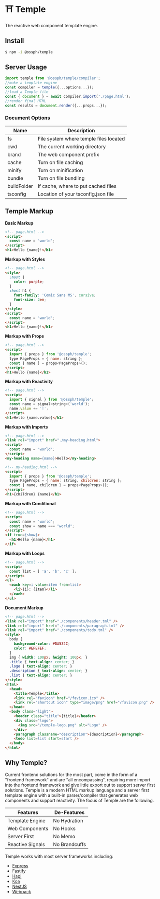 # ⛩️ Temple

The reactive web component template engine.

## Install

```bash
$ npm -i @ossph/temple
```

## Server Usage

```js
import temple from '@ossph/temple/compiler';
//make a template engine
const compiler = temple({...options...});
//load a Temple file
const { document } = await compiler.import('./page.html');
//render final HTML
const results = document.render({...props...});
```

### Document Options

| Name        | Description                            |
|-------------|----------------------------------------|
| fs          | File system where temple files located |
| cwd         | The current working directory          |
| brand       | The web component prefix               |
| cache       | Turn on file caching                   |
| minify      | Turn on minification                   |
| bundle      | Turn on file bundling                  |
| buildFolder | If cache, where to put cached files    |
| tsconfig    | Location of your tsconfig.json file    |


## Temple Markup

**Basic Markup**

```html
<!-- page.html -->
<script>
  const name = 'world';
</script>
<h1>Hello {name}!</h1>
```

**Markup with Styles**

```html
<!-- page.html -->
<style>
  :host {
    color: purple;
  }
  :host h1 {
    font-family: 'Comic Sans MS', cursive;
    font-size: 2em;
  }
</style>
<script>
  const name = 'world';
</script>
<h1>Hello {name}!</h1>
```

**Markup with Props**

```html
<!-- page.html -->
<script>
  import { props } from '@ossph/temple';
  type PageProps = { name: string };
  const { name } = props<PageProps>();
</script>
<h1>Hello {name}</h1>
```

**Markup with Reactivity**

```html
<!-- page.html -->
<script>
  import { signal } from '@ossph/temple';
  const name = signal<string>('world');
  name.value += '!';
</script>
<h1>Hello {name.value}</h1>
```

**Markup with Imports**

```html
<!-- page.html -->
<link rel="import" href="./my-heading.html">
<script>
  const name = 'world';
</script>
<my-heading name={name}>Hello</my-heading>
```

```html
<!-- my-heading.html -->
<script>
  import { props } from '@ossph/temple';
  type PageProps = { name: string, children: string };
  const { name, children } = props<PageProps>();
</script>
<h1>{children} {name}</h1>
```

**Markup with Conditional**

```html
<!-- page.html -->
<script>
  const name = 'world';
  const show = name === "world";
</script>
<if true={show}>
  <h1>Hello {name}</h1>
</if>
```

**Markup with Loops**

```html
<!-- page.html -->
<script>
  const list = [ 'a', 'b', 'c' ];
</script>
<ul>
  <each key=i value=item from=list>
    <li>{i}: {item}</li>
  </each>
</ul>
```

**Document Markup**

```html
<!-- page.html -->
<link rel="import" href="./components/header.tml" />
<link rel="import" href="./components/paragraph.tml" />
<link rel="import" href="./components/todo.tml" />
<style>
  body { 
    background-color: #DA532C; 
    color: #EFEFEF; 
  }
  img { width: 100px; height: 100px; }
  .title { text-align: center; }
  .logo { text-align: center; }
  .description { text-align: center; }
  .list { text-align: center; }
</style>
<html>
  <head>
    <title>Temple</title>
    <link rel="favicon" href="/favicon.ico" />
    <link rel="shortcut icon" type="image/png" href="/favicon.png" />
  </head>
  <body class="light">
    <header class="title">{title}</header>
    <div class="logo">
      <img src="/temple-logo.png" alt="Logo" />
    </div>
    <paragraph classname="description">{description}</paragraph>
    <todo list=list start=start />
  </body>
</html>
```

## Why Temple?

Current frontend solutions for the most part, come in the form of a 
"frontend framework" and are "all encompassing", requiring more import 
into the frontend framework and give little export out to support server 
first solutions. Temple is a modern HTML markup language and a server 
first template engine with a built-in parser/compiler that generates 
web components and support reactivity. The focus of Temple are the 
following.

| Features         | De-Features   |
|------------------|---------------|
| Template Engine  | No Hydration  |
| Web Components   | No Hooks      |
| Server First     | No Memo       |
| Reactive Signals | No Brandcuffs |

Temple works with most server frameworks including:

 - [Express](https://github.com/OSSPhilippines/temple/tree/main/examples/with-express)
 - [Fastify](https://github.com/OSSPhilippines/temple/tree/main/examples/with-fastify)
 - [Hapi](https://github.com/OSSPhilippines/temple/tree/main/examples/with-hapi)
 - [Koa](https://github.com/OSSPhilippines/temple/tree/main/examples/with-koa)
 - [NestJS](https://github.com/OSSPhilippines/temple/tree/main/examples/with-nest)
 - [Webpack](https://github.com/OSSPhilippines/temple/tree/main/examples/with-webpack)
